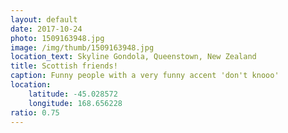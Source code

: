 ```yaml
---
layout: default
date: 2017-10-24
photo: 1509163948.jpg
image: /img/thumb/1509163948.jpg
location_text: Skyline Gondola, Queenstown, New Zealand
title: Scottish friends!
caption: Funny people with a very funny accent 'don't knooo'
location:
    latitude: -45.028572
    longitude: 168.656228
ratio: 0.75
---
```

